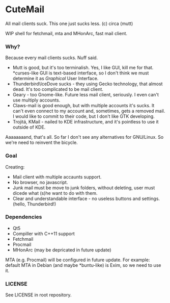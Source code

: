 # CuteMail
All mail clients suck. This one just sucks less. (c) circa (mutt)

WIP shell for fetchmail, mta and MHonArc, fast mail client.

### Why?
Because every mail clients sucks. Nuff said. 
- Mutt is good, but it's too terminalish. Yes, I like GUI, kill me for that. \*curses-like GUI is text-based interface, so I don't think we must determine it as *Graphical* User Interface.
- Thunderbird\IceDove sucks - they using Gecko technology, that almost dead. It's too complicated to be mail client.
- Geary - too Gnome-like. Future less mail client, seriously. I even can't use multiply accounts.
- Claws-mail is good enough, but with multiple accounts it's sucks. It can't even connect to my account and, sometimes, gets a removed mail. I would like to commit to their code, but I don't like GTK developing.
- Trojitá, KMail - nailed to KDE infrastructure, and it's pointless to use it outside of KDE.

Aaaaaaaand, that's all. So far I don't see any alternatives for GNU/Linux. So we're need to reinvent the bicycle.

### Goal
Creating:
- Mail client with multiple accaunts support.
- No browser, no javascript.
- Junk mail must be move to junk folders, without deleting, user must dicede what (s)he want to do with them.
- Clear and understandable interface - no useless buttons and settings. (hello, Thunderbird!)

### Dependencies
- Qt5
- Compiller with C++11 support
- Fetchmail
- Procmail
- MHonArc (may be depricated in future update)

MTA (e.g. Procmail) will be configured in future update. For example: default MTA in Debian (and maybe *buntu-like) is Exim, so we need to use it.

### LICENSE
See LICENSE in root repository.
